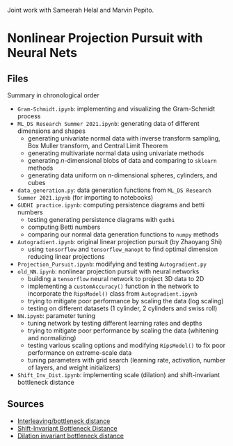 Joint work with Sameerah Helal and Marvin Pepito.

# Nonlinear Projection Pursuit with Neural Nets
## Files
Summary in chronological order
* `Gram-Schmidt.ipynb`: implementing and visualizing the Gram-Schmidt process
* `ML_DS Research Summer 2021.ipynb`: generating data of different dimensions and shapes
  - generating univariate normal data with inverse transform sampling, Box Muller transform, and Central Limit Theorem
  - generating multivariate normal data using univariate methods
  - generating $n$-dimensional blobs of data and comparing to `sklearn` methods
  - generating data uniform on $n$-dimensional spheres, cylinders, and cubes
* `data_generation.py`: data generation functions from `ML_DS Research Summer 2021.ipynb` (for importing to notebooks)
* `GUDHI practice.ipynb`: computing persistence diagrams and betti numbers
  - testing generating persistence diagrams with `gudhi`
  - computing Betti numbers
  - comparing our normal data generation functions to `numpy` methods
* `Autogradient.ipynb`: original linear projection pursuit (by Zhaoyang Shi)
  - using `tensorflow` and `tensorflow_manopt` to find optimal dimension reducing linear projections
* `Projection_Pursuit.ipynb`: modifying and testing `Autogradient.py`
* `old_NN.ipynb`: nonlinear projection pursuit with neural networks
  - building a `tensorflow` neural network to project 3D data to 2D 
  - implementing a `customAccuracy()` function in the network to incorporate the `RipsModel()` class from `Autogradient.ipynb`
  - trying to mitigate poor performance by scaling the data (log scaling)
  - testing on different datasets (1 cylinder, 2 cylinders and swiss roll)
* `NN.ipynb`: parameter tuning
  - tuning network by testing different learning rates and depths
  - trying to mitigate poor performance by scaling the data (whitening and normalizing)
  - testing various scaling options and modifying `RipsModel()` to fix poor performance on extreme-scale data
  - tuning parameters with grid search (learning rate, activation, number of layers, and weight initializers)
* `Shift_Inv_Dist.ipynb`: implementing scale (dilation) and shift-invariant bottleneck distance

## Sources
* [Interleaving/bottleneck distance](https://arxiv.org/pdf/2201.13012.pdf)
* [Shift-Invariant Bottleneck Distance](https://donsheehy.net/research/cavanna18computing.pdf)
* [Dilation invariant bottleneck distance](https://arxiv.org/pdf/2104.01672.pdf)
